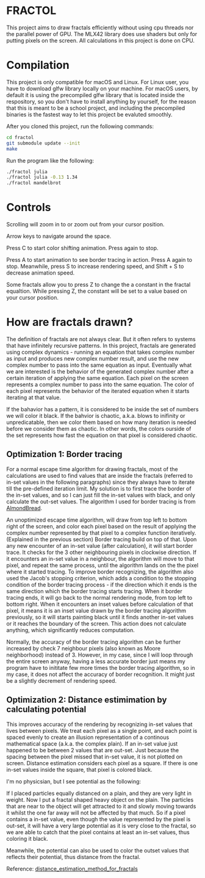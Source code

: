 # FRACTOL

This project aims to draw fractals efficiently without using cpu threads nor the parallel power of GPU. The MLX42 library does use shaders but only for putting pixels on the screen. All calculations in this project is done on CPU.

# Compilation

This project is only compatible for macOS and Linux. For Linux user, you have to download glfw library locally on your machine. For macOS users, by default it is using the precompiled glfw library that is located inside the respository, so you don't have to install anything by yourself, for the reason that this is meant to be a school project, and including the precompiled binaries is the fastest way to let this project be evaluted smoothly.

After you cloned this project, run the following commands:

```bash
cd fractol
git submodule update --init
make
```

Run the program like the following:

```bash
./fractol julia
./fractol julia -0.13 1.34
./fractol mandelbrot
```

# Controls

Scrolling will zoom in to or zoom out from your cursor position.

Arrow keys to navigate around the space.

Press C to start color shifting animation. Press again to stop.

Press A to start animation to see border tracing in action. Press A again to stop. Meanwhile, press S to increase rendering speed, and Shift + S to decrease animation speed.

Some fractals allow you to press Z to change the a constant in the fractal equaltion. While pressing Z, the constant will be set to a value based on your cursor position.

# How are fractals drawn?

The definition of fractals are not always clear. But it often refers to systems that have infinitely recursive patterns. In this project, fractals are generated using complex dynamics - running an equation that takes complex number as input and produces new complex number result, and use the new complex number to pass into the same equation as input. Eventually what we are interested is the behavior of the generated complex number after a certain iteration of applying the same equation. Each pixel on the screen represents a complex number to pass into the same equation. The color of each pixel represents the behavior of the iterated equation when it starts iterating at that value.

If the bahavior has a pattern, it is considered to be inside the set of numbers we will color it black. If the bahvior is chaotic, a.k.a. blows to inifinity or unpredicatable, then we color them based on how many iteration is needed before we consider them as chaotic. In other words, the colors ourside of the set represents how fast the equation on that pixel is considered chaotic.

## Optimization 1: Border tracing

For a normal escape time algorithm for drawing fractals, most of the calculations are used to find values that are inside the fractals (referred to in-set values in the following paragraphs) since they always have to iterate till the pre-defined iteration limit. My solution is to first trace the border of the in-set values, and so I can just fill the in-set values with black, and only calculate the out-set values. The algorithm I used for border tracing is from [AlmondBread](https://www.ibiblio.org/e-notes/MSet/TheAlmondBreadHomepage.htm).

An unoptimized escape time algorithm, will draw from top left to bottom right of the screen, and color each pixel based on the result of applying the complex number represented by that pixel to a complex function iteratively. (Explained in the previous section) Border tracing build on top of that. Upon any new encounter of an in-set value (after calculation), it will start border trace. It checks for the 3 other neighbouring pixels in clockwise direction. If it encounters an in-set value in a neighbour, the algorithm will move to that pixel, and repeat the same process, until the algorithm lands on the the pixel where it started tracing. To improve border recognizing, the algorithm also used the Jacob's stopping criterion, which adds a condition to the stopping condition of the border tracing process - if the direction which it ends is the same direction which the border tracing starts tracing. When it border tracing ends, it will go back to the normal rendering mode, from top left to bottom right. When it encounters an inset values before calculation of that pixel, it means it is an inset value drawn by the border tracing algorithm previously, so it will starts painting black until it finds another in-set values or it reaches the boundary of the screen. This action does not calculate anything, which significantly reduces computation.

Normally, the accuracy of the border tracing algorithm can be further increased by check 7 neighbour pixels (also known as Moore neighborhood) instead of 3. However, in my case, since I will loop through the entire screen anyway, having a less accurate border just means my program have to inititate few more times the border tracing algorithm, so in my case, it does not affect the accuracy of border recognition. It might just be a slightly decrement of rendering speed.

## Optimization 2: Distance estimimation by calculating potential

This improves accuracy of the rendering by recognizing in-set values that lives between pixels. We treat each pixel as a single point, and each point is spaced evenly to create an illusion representation of a continous mathematical space (a.k.a. the complex plain). If an in-set value just happened to be between 2 values that are out-set. Just because the spacing between the pixel missed that in-set value, it is not plotted on screen. Distance estimation considers each pixel as a square. If there is one in-set values inside the square, that pixel is colored black.

I'm no physicsian, but I see potential as the following:

If I placed particles equally distanced on a plain, and they are very light in weight. Now I put a fractal shaped heavy object on the plain. The particles that are near to the object will get attracted to it and slowly moving towards it whilst the one far away will not be affected by that much. So if a pixel contains a in-set value, even though the value represented by the pixel is out-set, it will have a very large potential as it is very close to the fractal, so we are able to catch that the pixel contains at least an in-set values, thus coloring it black.

Meanwhile, the potential can also be used to color the outset values that reflects their potential, thus distance from the fractal.

Reference: [distance_estimation_method_for_fractals](docs/distance_estimation_method_for_fractals.pdf)
